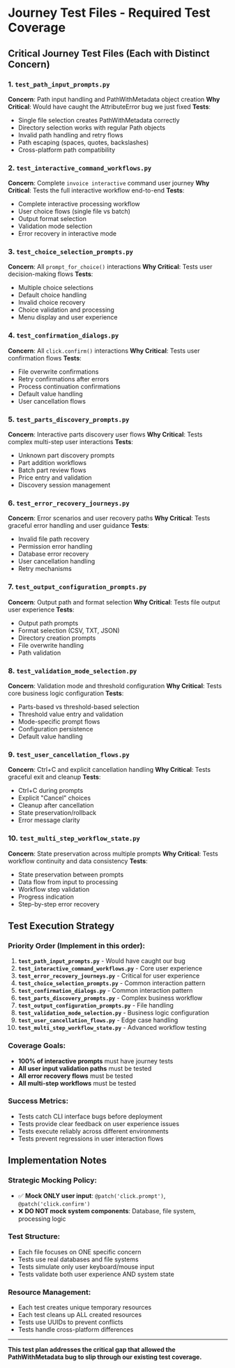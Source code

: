 # Journey Test Files - Required Test Coverage

## Critical Journey Test Files (Each with Distinct Concern)

### 1. `test_path_input_prompts.py`
**Concern**: Path input handling and PathWithMetadata object creation
**Why Critical**: Would have caught the AttributeError bug we just fixed
**Tests**:
- Single file selection creates PathWithMetadata correctly
- Directory selection works with regular Path objects
- Invalid path handling and retry flows
- Path escaping (spaces, quotes, backslashes)
- Cross-platform path compatibility

### 2. `test_interactive_command_workflows.py`
**Concern**: Complete `invoice interactive` command user journey
**Why Critical**: Tests the full interactive workflow end-to-end
**Tests**:
- Complete interactive processing workflow
- User choice flows (single file vs batch)
- Output format selection
- Validation mode selection
- Error recovery in interactive mode

### 3. `test_choice_selection_prompts.py`
**Concern**: All `prompt_for_choice()` interactions
**Why Critical**: Tests user decision-making flows
**Tests**:
- Multiple choice selections
- Default choice handling
- Invalid choice recovery
- Choice validation and processing
- Menu display and user experience

### 4. `test_confirmation_dialogs.py`
**Concern**: All `click.confirm()` interactions
**Why Critical**: Tests user confirmation flows
**Tests**:
- File overwrite confirmations
- Retry confirmations after errors
- Process continuation confirmations
- Default value handling
- User cancellation flows

### 5. `test_parts_discovery_prompts.py`
**Concern**: Interactive parts discovery user flows
**Why Critical**: Tests complex multi-step user interactions
**Tests**:
- Unknown part discovery prompts
- Part addition workflows
- Batch part review flows
- Price entry and validation
- Discovery session management

### 6. `test_error_recovery_journeys.py`
**Concern**: Error scenarios and user recovery paths
**Why Critical**: Tests graceful error handling and user guidance
**Tests**:
- Invalid file path recovery
- Permission error handling
- Database error recovery
- User cancellation handling
- Retry mechanisms

### 7. `test_output_configuration_prompts.py`
**Concern**: Output path and format selection
**Why Critical**: Tests file output user experience
**Tests**:
- Output path prompts
- Format selection (CSV, TXT, JSON)
- Directory creation prompts
- File overwrite handling
- Path validation

### 8. `test_validation_mode_selection.py`
**Concern**: Validation mode and threshold configuration
**Why Critical**: Tests core business logic configuration
**Tests**:
- Parts-based vs threshold-based selection
- Threshold value entry and validation
- Mode-specific prompt flows
- Configuration persistence
- Default value handling

### 9. `test_user_cancellation_flows.py`
**Concern**: Ctrl+C and explicit cancellation handling
**Why Critical**: Tests graceful exit and cleanup
**Tests**:
- Ctrl+C during prompts
- Explicit "Cancel" choices
- Cleanup after cancellation
- State preservation/rollback
- Error message clarity

### 10. `test_multi_step_workflow_state.py`
**Concern**: State preservation across multiple prompts
**Why Critical**: Tests workflow continuity and data consistency
**Tests**:
- State preservation between prompts
- Data flow from input to processing
- Workflow step validation
- Progress indication
- Step-by-step error recovery

## Test Execution Strategy

### Priority Order (Implement in this order):
1. **`test_path_input_prompts.py`** - Would have caught our bug
2. **`test_interactive_command_workflows.py`** - Core user experience
3. **`test_error_recovery_journeys.py`** - Critical for user experience
4. **`test_choice_selection_prompts.py`** - Common interaction pattern
5. **`test_confirmation_dialogs.py`** - Common interaction pattern
6. **`test_parts_discovery_prompts.py`** - Complex business workflow
7. **`test_output_configuration_prompts.py`** - File handling
8. **`test_validation_mode_selection.py`** - Business logic configuration
9. **`test_user_cancellation_flows.py`** - Edge case handling
10. **`test_multi_step_workflow_state.py`** - Advanced workflow testing

### Coverage Goals:
- **100% of interactive prompts** must have journey tests
- **All user input validation paths** must be tested
- **All error recovery flows** must be tested
- **All multi-step workflows** must be tested

### Success Metrics:
- Tests catch CLI interface bugs before deployment
- Tests provide clear feedback on user experience issues
- Tests execute reliably across different environments
- Tests prevent regressions in user interaction flows

## Implementation Notes

### Strategic Mocking Policy:
- ✅ **Mock ONLY user input**: `@patch('click.prompt')`, `@patch('click.confirm')`
- ❌ **DO NOT mock system components**: Database, file system, processing logic

### Test Structure:
- Each file focuses on ONE specific concern
- Tests use real databases and file systems
- Tests simulate only user keyboard/mouse input
- Tests validate both user experience AND system state

### Resource Management:
- Each test creates unique temporary resources
- Each test cleans up ALL created resources
- Tests use UUIDs to prevent conflicts
- Tests handle cross-platform differences

---

**This test plan addresses the critical gap that allowed the PathWithMetadata bug to slip through our existing test coverage.**